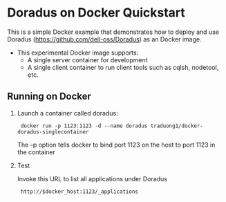 Doradus on Docker Quickstart
============================

This is a simple Docker example that demonstrates how to deploy and use Doradus (https://github.com/dell-oss/Doradus) as an Docker image.

- This experimental Docker image supports: 
	- A single server container for development
	- A single client container to run client tools such as cqlsh, nodetool, etc.



Running on Docker
----------------

1. Launch a container called doradus:

		docker run -p 1123:1123 -d --name doradus traduong1/docker-doradus-singlecontainer
   The -p option tells docker to bind port 1123 on the host to port 1123 in the container

2. Test

   Invoke this URL to list all applications under Doradus

   		http://$docker_host:1123/_applications